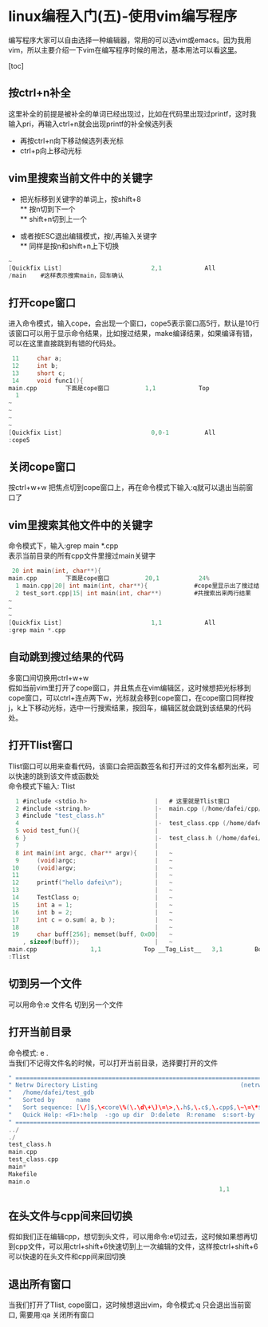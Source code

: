 # linux编程入门(五)-使用vim编写程序

编写程序大家可以自由选择一种编辑器，常用的可以选vim或emacs。因为我用vim，所以主要介绍一下vim在编写程序时候的用法，基本用法可以看[这里](https://www.jianshu.com/p/f706cb3c7d0e?utm_campaign=hugo&utm_medium=reader_share&utm_content=note&utm_source=weixin-friends&from=singlemessage&isappinstalled=0)。  

[toc]

## 按ctrl+n补全
这里补全的前提是被补全的单词已经出现过，比如在代码里出现过printf，这时我输入pri，再输入ctrl+n就会出现printf的补全候选列表  
* 再按ctrl+n向下移动候选列表光标
* ctrl+p向上移动光标


## vim里搜索当前文件中的关键字

* 把光标移到关键字的单词上，按shift+8  
** 按n切到下一个  
** shift+n切到上一个

* 或者按ESC退出编辑模式，按/,再输入关键字  
** 同样是按n和shift+n上下切换
``` c
~                                    
[Quickfix List]                         2,1            All
/main    #这样表示搜索main，回车确认
```

## 打开cope窗口
进入命令模式，输入cope，会出现一个窗口，cope5表示窗口高5行，默认是10行  
该窗口可以用于显示命令结果，比如搜过结果，make编译结果，如果编译有错，可以在这里直接跳到有错的代码处。
``` c
 11     char a;
 12     int b;
 13     short c;
 14     void func1(){
main.cpp        下面是cope窗口          1,1            Top
  1     
~                                        
~                                            
~                                            
~                                            
[Quickfix List]                         0,0-1          All
:cope5
```

## 关闭cope窗口
按ctrl+w+w 把焦点切到cope窗口上，再在命令模式下输入:q就可以退出当前窗口了


## vim里搜索其他文件中的关键字
命令模式下，输入:grep main *.cpp  
表示当前目录的所有cpp文件里搜过main关键字
``` c
 20 int main(int, char**){
main.cpp        下面是cope窗口          20,1           24%
  1 main.cpp|20| int main(int, char**){             #cope里显示出了搜过结果
  2 test_sort.cpp|15| int main(int, char**)         #共搜索出来两行结果
~                                            
~                                            
~                                            
[Quickfix List]                         1,1            All
:grep main *.cpp
```

## 自动跳到搜过结果的代码
多窗口间切换用ctrl+w+w  
假如当前vim里打开了cope窗口，并且焦点在vim编辑区，这时候想把光标移到cope窗口，可以ctrl+连点两下w，光标就会移到cope窗口，在cope窗口同样按j，k上下移动光标，选中一行搜索结果，按回车，编辑区就会跳到该结果的代码处。


## 打开Tlist窖口  
Tlist窗口可以用来查看代码，该窗口会把函数签名和打开过的文件名都列出来，可以快速的跳到该文件或函数处  
命令模式下输入: Tlist  
``` c
  1 #include <stdio.h>                   |   # 这里就是Tlist窗口
  2 #include <string.h>                  |-  main.cpp (/home/dafei/cpp/ga
  3 #include "test_class.h"              |   
  4                                      |-  test_class.cpp (/home/dafei/
  5 void test_fun(){                     |   
  6 }                                    |-  test_class.h (/home/dafei/cp
  7                                      |   
  8 int main(int argc, char** argv){     |   ~                          
  9     (void)argc;                      |   ~                          
 10     (void)argv;                      |   ~                          
 11                                      |   ~                          
 12     printf("hello dafei\n");         |   ~                          
 13                                      |   ~                          
 14     TestClass o;                     |   ~                          
 15     int a = 1;                       |   ~                          
 16     int b = 2;                       |   ~                          
 17     int c = o.sum( a, b );           |   ~                          
 18                                      |   ~                          
 19     char buff[256]; memset(buff, 0x00|   ~                          
    , sizeof(buff));                     |   ~                          
main.cpp               1,1            Top __Tag_List__   3,1         Bot
:Tlist
```

## 切到另一个文件
可以用命令:e 文件名 切到另一个文件

## 打开当前目录
命令模式: e .  
当我们不记得文件名的时候，可以打开当前目录，选择要打开的文件
``` c
" ===========================================================================
" Netrw Directory Listing                                        (netrw v162)
"   /home/dafei/test_gdb
"   Sorted by      name
"   Sort sequence: [\/]$,\<core\%(\.\d\+\)\=\>,\.h$,\.c$,\.cpp$,\~\=\*$,*,\.o
"   Quick Help: <F1>:help  -:go up dir  D:delete  R:rename  s:sort-by  x:spec
" ===========================================================================
../
./
test_class.h
main.cpp
test_class.cpp
main*
Makefile
main.o
                                                           1,1           Top
```

## 在头文件与cpp间来回切换
假如我们正在编辑cpp，想切到头文件，可以用命令:e切过去，这时候如果想再切到cpp文件，可以用ctrl+shift+6快速切到上一次编辑的文件，这样按ctrl+shift+6可以快速的在头文件和cpp间来回切换  

## 退出所有窗口
当我们打开了Tlist, cope窗口，这时候想退出vim，命令模式:q 只会退出当前窗口, 需要用:qa 关闭所有窗口  



